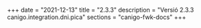 +++
date        = "2021-12-13"
title       = "2.3.3"
description = "Versió 2.3.3 canigo.integration.dni.pica"
sections    = "canigo-fwk-docs"
+++